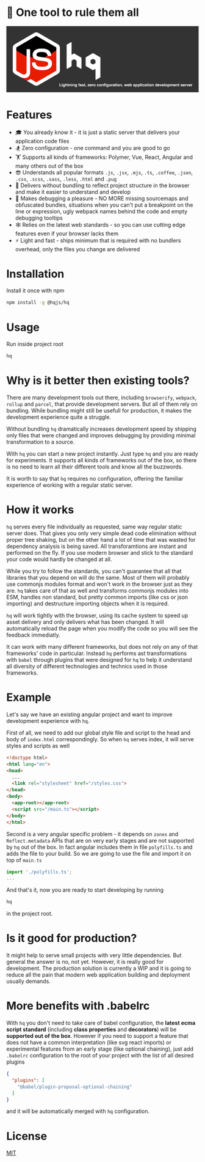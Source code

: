 # 💫 One tool to rule them all
<p align="center">
  <a href="https://hqjs.org/" target="_blank">
    <img alt="hqjs" src="./hqjs-logo.png" width="861">
  </a>
</p>

# Features

* 🎓 You already know it - it is just a static server that delivers your application code files
* 🏂 Zero configuration - one command and you are good to go
* 🏋️ Supports all kinds of frameworks: Polymer, Vue, React, Angular and many others out of the box
* 😎 Understands all popular formats `.js`, `.jsx`, `.mjs`, `.ts`, `.coffee`, `.json`, `.css`, `.scss`, `.sass`, `.less`, `.html` and `.pug`
* 🎁️ Delivers without bundling to reflect project structure in the browser and make it easier to understand and develop
* 🦋 Makes debugging a pleasure - NO MORE missing sourcemaps and obfuscated bundles, situations when you can't put a breakpoint on the line or expression, ugly webpack names behind the code and empty debugging tooltips
* 🕸 Relies on the latest web standards - so you can use cutting edge features even if your browser lacks them
* ⚡ Light and fast - ships minimum that is required with no bundlers overhead, only the files you change are delivered

# Installation

Install it once with npm
```bash
npm install -g @hqjs/hq
```

# Usage
Run inside project root
```bash
hq
```

# Why is it better then existing tools?

There are many development tools out there, including `browserify`, `webpack`, `rollup` and `parcel`, that provide development servers. But all of them rely on bundling. While bundling might still be usefull for production, it makes the development experience quite a struggle.

Without bundling `hq` dramatically increases development speed by shipping only files that were changed and improves debugging by providing minimal transformation to a source.

With `hq` you can start a new project instantly. Just type `hq` and you are ready for experiments. It supports all kinds of frameworks out of the box, so there is no need to learn all their different tools and know all the buzzwords.

It is worth to say that `hq` requires no configuration, offering the familiar experience of working with a regular static server.

# How it works

`hq` serves every file individually as requested, same way regular static server does. That gives you only very simple dead code elimination without proper tree shaking, but on the other hand a lot of time that was wasted for dependency analysis is being saved. All transforamtions are instant and performed on the fly. If you use modern browser and stick to the standard your code would hardly be changed at all.

While you try to follow the standards, you can't guarantee that all that libraries that you depend on will do the same. Most of them will probably use commonjs modules format and won't work in the browser just as they are. `hq` takes care of that as well and transforms commonjs modules into ESM, handles non standard, but pretty common imports (like css or json importing) and destructure importing objects when it is required.

`hq` will work tightly with the browser, using its cache system to speed up asset delivery and only delivers what has been changed. It will automatically reload the page when you modify the code so you will see the feedback immediatly.

It can work with many different frameworks, but does not rely on any of that frameworks' code in particular. Instead `hq` performs ast transformations with `babel` through plugins that were designed for `hq` to help it understand all diversity of different technologies and technics used in those frameworks.

# Example

Let's say we have an existing angular project and want to improve development experience with `hq`.

First of all, we need to add our global style file and script to the head and body of `index.html` correspondingly. So when `hq` serves index, it will serve styles and scripts as well
```html
<!doctype html>
<html lang="en">
<head>
  ...
  <link rel="stylesheet" href="/styles.css">
</head>
<body>
  <app-root></app-root>
  <script src="/main.ts"></script>
</body>
</html>
```

Second is a very angular specific problem - it depends on `zones` and `Reflect.metadata` APIs that are on very early stages and are not supported by `hq` out of the box. In fact angular includes them in file `polyfills.ts` and adds the file to your build. So we are going to use the file and import it on top of `main.ts`
```js
import './polyfills.ts';
...
```

And that's it, now you are ready to start developing by running
```sh
hq
```
in the project root.

# Is it good for production?

It might help to serve small projects with very little dependencies. But general the answer is no, not yet. However, it is really good for development. The production solution is currently a WIP and it is going to reduce all the pain that modern web application building and deployment usually demands.

# More benefits with .babelrc

With `hq` you don't need to take care of babel configuration, the **latest ecma script standard** (including **class properties** and **decorators**) will be **supported out of the box**. However if you need to support a feature that does not have a common interpretation (like svg react imports) or experimental features from an early stage (like optional chaining), just add `.babelrc` configuration to the root of your project with the list of all desired plugins
```json
{
  "plugins": [
    "@babel/plugin-proposal-optional-chaining"
  ]
}
```
and it will be automatically merged with `hq` configuration.

# License

[MIT](LICENSE)
